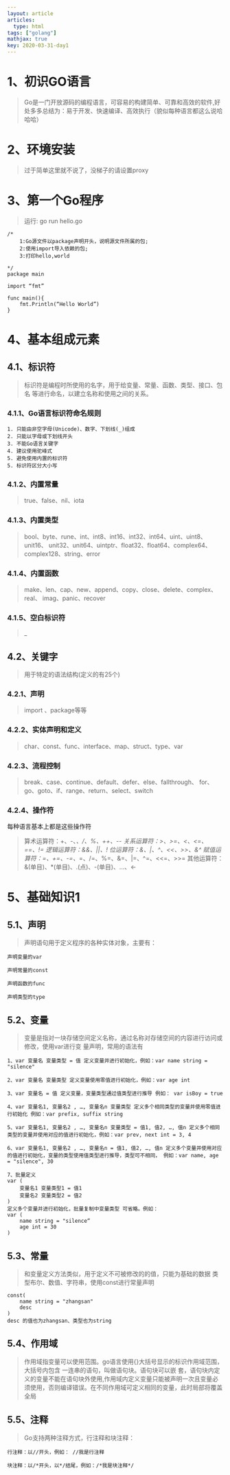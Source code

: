 ```yaml
---
layout: article
articles:
  type: html
tags: ["golang"]
mathjax: true
key: 2020-03-31-day1
---
```


# 1、初识GO语言
>Go是一门开放源码的编程语言，可容易的构建简单、可靠和高效的软件,好处多多总结为：易于开发、快速编译、高效执行（貌似每种语言都这么说哈哈哈）

# 2、环境安装
> 过于简单这里就不说了，没梯子的请设置proxy

# 3、第一个Go程序
> 运行: go run hello.go

```golang
/*
    1:Go源文件以package声明开头，说明源文件所属的包;
    2:使用import导入依赖的包;
    3:打印hello,world
    
*/
package main

import “fmt”

func main(){
    fmt.Println(“Hello World”)
}
```


# 4、基本组成元素

## 4.1、标识符
> 标识符是编程时所使用的名字，用于给变量、常量、函数、类型、接口、包名 等进行命名，以建立名称和使用之间的关系。

### 4.1.1、Go语言标识符命名规则

    1. 只能由非空字母(Unicode)、数字、下划线(_)组成
    2. 只能以字母或下划线开头
    3. 不能Go语言关键字
    4. 建议使用驼峰式
    5. 避免使用内置的标识符
    5. 标识符区分大小写
    
### 4.1.2、内置常量
> true、false、nil、iota

### 4.1.3、内置类型
> bool、byte、rune、int、int8、int16、int32、int64、uint、uint8、unit16、 unit32、unit64、uintptr、float32、float64、complex64、complex128、string、error

### 4.1.4、内置函数
> make、len、cap、new、append、copy、close、delete、complex、real、 imag、panic、recover

### 4.1.5、空白标识符
> _

## 4.2、关键字
> 用于特定的语法结构(定义的有25个)

### 4.2.1、声明
> import 、package等等

### 4.2.2、实体声明和定义
> char、const、func、interface、map、struct、type、var

### 4.2.3、流程控制
> break、case、continue、default、defer、else、fallthrough、 for、go、goto、if、range、return、select、switch

### 4.2.4、操作符
每种语言基本上都是这些操作符
> 算术运算符：+、-、*、/、%、++、--
> 关系运算符：>、>=、<、<=、==、!=
> 逻辑运算符：&&、||、!
> 位运算符：&、|、^、<<、>>、&^
> 赋值运算符：=、+=、-=、*=、/=、%=、&=、|=、^=、<<=、>>=
> 其他运算符：&(单目)、*(单目)、.(点)、-(单目)、…、<-


# 5、基础知识1

## 5.1、声明

> 声明语句用于定义程序的各种实体对象，主要有：
    
    
    声明变量的var
        
    声明常量的const
        
    声明函数的func
        
    声明类型的type

## 5.2、变量
> 变量是指对一块存储空间定义名称，通过名称对存储空间的内容进行访问或修改，使用var进行变 量声明，常用的语法有

    1、var 变量名 变量类型 = 值 定义变量并进行初始化，例如：var name string = "silence"
    
    2、var 变量名 变量类型 定义变量使用零值进行初始化，例如：var age int
    
    3、var 变量名 = 值 定义变量，变量类型通过值类型进行推导 例如： var isBoy = true
    
    4、var 变量名1, 变量名2 , …, 变量名n 变量类型 定义多个相同类型的变量并使用零值进行初始化 例如：var prefix, suffix string
    
    5、var 变量名1, 变量名2 , …, 变量名n 变量类型 = 值1, 值2, …, 值n 定义多个相同类型的变量并使用对应的值进行初始化，例如：var prev, next int = 3, 4
    
    6、var 变量名1, 变量名2 , …, 变量名n = 值1, 值2, …, 值n 定义多个变量并使用对应的值进行初始化，变量的类型使用值类型进行推导，类型可不相同， 例如：var name, age = "silence", 30
    
    7、批量定义
    var (
        变量名1 变量类型1 = 值1
        变量名2 变量类型2 = 值2
    )
    定义多个变量并进行初始化，批量复制中变量类型 可省略。例如： 
    var (
        name string = "silence“
        age int = 30
    )

## 5.3、常量
> 和变量定义方法类似，用于定义不可被修改的的值，只能为基础的数据 类型布尔、数值、字符串，使用const进行常量声明

    const(
        name string = "zhangsan"
        desc
    )
    desc 的值也为zhangsan、类型也为string
    
    
## 5.4、作用域
> 作用域指变量可以使用范围。go语言使用{}大括号显示的标识作用域范围，大括号内包含 一连串的语句，叫做语句块。语句块可以嵌 套，语句块内定义的变量不能在语句块外使用,作用域内定义变量只能被声明一次且变量必须使用，否则编译错误。在不同作用域可定义相同的变量，此时局部将覆盖全局

## 5.5、注释
> Go支持两种注释方式，行注释和块注释：

    行注释：以//开头，例如： //我是行注释

    块注释：以/*开头，以*/结尾，例如：/*我是块注释*/

